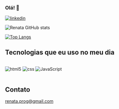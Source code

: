 ### Olá! 👋
[![linkedin](https://img.shields.io/badge/LinkedIn-0077B5?style=for-the-badge&logo=linkedin&logoColor=white)](https://www.linkedin.com/in/renata-santos-58a791156/)


![Renata GitHub stats](https://github-readme-stats.vercel.app/api?username=Re-Santos&show_icons=true&theme=radical)

[![Top Langs](https://github-readme-stats.vercel.app/api/top-langs/?username=Re-Santos&layout=compact)](https://github.com/renata/github-readme-stats)

## Tecnologias que eu uso no meu dia

<div style="display: inline_block"><br/>
   <img aling="center" alt="html5"  src="https://img.shields.io/badge/HTML5-E34F26?style=for-the-badge&logo=html5&logoColor=white"/>
    <img aling="center" alt="css"  src="https://img.shields.io/badge/CSS3-1572B6?style=for-the-badge&logo=css3&logoColor=white"/>
    <img aling="center" alt="JavaScript" src="https://img.shields.io/badge/JavaScript-F7DF1E?style=for-the-badge&logo=javascript&logoColor=black"/>
 
</div><br/>

## Contato
renata.prog@gmail.com


